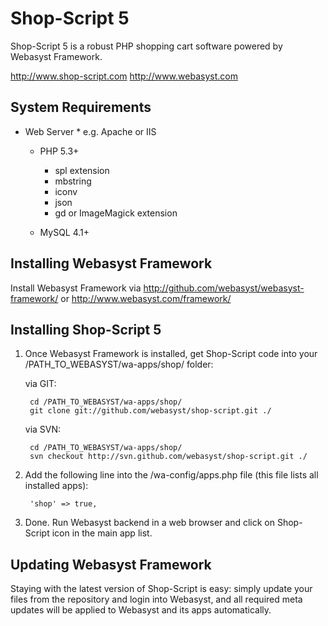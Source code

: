# Shop-Script 5 #

Shop-Script 5 is a robust PHP shopping cart software powered by Webasyst Framework.

http://www.shop-script.com
http://www.webasyst.com

## System Requirements ##

  * Web Server
		* e.g. Apache or IIS
		
	* PHP 5.3+
		* spl extension
		* mbstring
		* iconv
		* json
		* gd or ImageMagick extension

	* MySQL 4.1+

## Installing Webasyst Framework ##

Install Webasyst Framework via http://github.com/webasyst/webasyst-framework/ or http://www.webasyst.com/framework/

## Installing Shop-Script 5 ##

1. Once Webasyst Framework is installed, get Shop-Script code into your /PATH_TO_WEBASYST/wa-apps/shop/ folder:

	via GIT:

		cd /PATH_TO_WEBASYST/wa-apps/shop/
		git clone git://github.com/webasyst/shop-script.git ./

	via SVN:
	
		cd /PATH_TO_WEBASYST/wa-apps/shop/
		svn checkout http://svn.github.com/webasyst/shop-script.git ./

2. Add the following line into the /wa-config/apps.php file (this file lists all installed apps):

		'shop' => true,
		
3. Done. Run Webasyst backend in a web browser and click on Shop-Script icon in the main app list.

## Updating Webasyst Framework ##

Staying with the latest version of Shop-Script is easy: simply update your files from the repository and login into Webasyst, and all required meta updates will be applied to Webasyst and its apps automatically.
